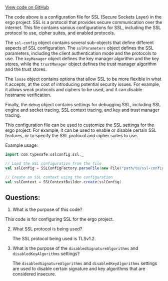 [View code on GitHub](https://github.com/ergoplatform/ergo/target/streams/_global/assemblyOption/_global/streams/assembly/babc20385c0bdfc21a80a460b92652157a77a102_e49108b4ef09701cf320af232e1a74b2bf0b9d87_da39a3ee5e6b4b0d3255bfef95601890afd80709/reference.conf)

The code above is a configuration file for SSL (Secure Sockets Layer) in the ergo project. SSL is a protocol that provides secure communication over the internet. This file contains various configurations for SSL, including the SSL protocol to use, cipher suites, and enabled protocols. 

The `ssl-config` object contains several sub-objects that define different aspects of SSL configuration. The `sslParameters` object defines the SSL parameters, including the client authentication mode and the protocols to use. The `keyManager` object defines the key manager algorithm and the key stores, while the `trustManager` object defines the trust manager algorithm and the trust stores. 

The `loose` object contains options that allow SSL to be more flexible in what it accepts, at the cost of introducing potential security issues. For example, it allows weak protocols and ciphers to be used, and it can disable hostname verification. 

Finally, the `debug` object contains settings for debugging SSL, including SSL engine and socket tracing, SSL context tracing, and key and trust manager tracing. 

This configuration file can be used to customize the SSL settings for the ergo project. For example, it can be used to enable or disable certain SSL features, or to specify the SSL protocol and cipher suites to use. 

Example usage:

```scala
import com.typesafe.sslconfig.ssl._

// Load the SSL configuration from the file
val sslConfig = SSLConfigFactory.parseFile(new File("path/to/ssl-config.conf"))

// Create an SSL context using the configuration
val sslContext = SSLContextBuilder.create(sslConfig)
```
## Questions: 
 1. What is the purpose of this code?
   
   This code is for configuring SSL for the ergo project.

2. What SSL protocol is being used?
   
   The SSL protocol being used is TLSv1.2.

3. What is the purpose of the `disabledSignatureAlgorithms` and `disabledKeyAlgorithms` settings?
   
   The `disabledSignatureAlgorithms` and `disabledKeyAlgorithms` settings are used to disable certain signature and key algorithms that are considered insecure.